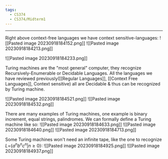 ```yaml
---
tags:
  - CS374
  - CS374/Midterm1
---
```

---
Right above context-free languages we have context sensitive-languages:
![[Pasted image 20230918184152.png]]
![[Pasted image 20230918184213.png]]

![[Pasted image 20230918184233.png]]

Turing machines are the "most general" computer, they recognize Recursively-Enumerable or Decidable Languages. All the languages we have reviewed previously([[Regular Languages]], [[Context Free Languages]], Context sensitive) all are Decidable & thus can be recognized by Turing machine.

![[Pasted image 20230918184521.png]]
![[Pasted image 20230918184532.png]]

There are many examples of Turing machines, one example is binary increment, equal strings, palindromes.
We can formally define a Turing machine like so:
![[Pasted image 20230918184633.png]]
![[Pasted image 20230918184640.png]]
![[Pasted image 20230918184713.png]]

Some Turing machines won't need an infinite tape, like the one to recognize 
$L=${$a^nb^nc^n| n \geq 0$}:
![[Pasted image 20230918184925.png]]
![[Pasted image 20230918184937.png]]
